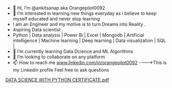 - 👋 Hi, I’m @ankitsanap aka Orangepilot0092
- 👀 I’m interested in learning new things everyday as i believe to keep myself educated and never stop learning
- I am an Engineer and my motive is to turn Dreams into Reality . 
- Aspiring Data scientist .
- Python | Data analysis | Power Bi | Excel | Mongodb | Artificial intelligence | Machine learning | Deep learning | 
  Data visualization | SQL |
- 🌱 I’m currently learning Data Dcience and ML Algorithms
- 💞️ I’m looking to collaborate on any platform 
- 📫 How to reach me www.linkedin.com/in/orangepilot0092 ---->This is my Linkedin profile Feel free to ask questions 

<!---
ankitsanap/ankitsanap is a ✨ special ✨ repository because its `README.md` (this file) appears on your GitHub profile.
You can click the Preview link to take a look at your changes.
--->
  [DATA SCIENCE WITH PYTHON CERTIFICATE.pdf](https://github.com/ankitsanap/ankitsanap/files/8588643/DATA.SCIENCE.WITH.PYTHON.CERTIFICATE.pdf)
